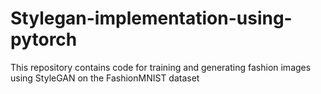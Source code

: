 # Stylegan-implementation-using-pytorch
This repository contains code for training and generating fashion images using StyleGAN on the FashionMNIST dataset
